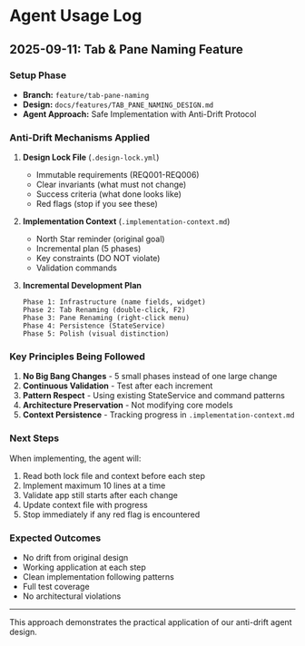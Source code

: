 # Agent Usage Log

## 2025-09-11: Tab & Pane Naming Feature

### Setup Phase
- **Branch:** `feature/tab-pane-naming`
- **Design:** `docs/features/TAB_PANE_NAMING_DESIGN.md`
- **Agent Approach:** Safe Implementation with Anti-Drift Protocol

### Anti-Drift Mechanisms Applied

1. **Design Lock File** (`.design-lock.yml`)
   - Immutable requirements (REQ001-REQ006)
   - Clear invariants (what must not change)
   - Success criteria (what done looks like)
   - Red flags (stop if you see these)

2. **Implementation Context** (`.implementation-context.md`)
   - North Star reminder (original goal)
   - Incremental plan (5 phases)
   - Key constraints (DO NOT violate)
   - Validation commands

3. **Incremental Development Plan**
   ```
   Phase 1: Infrastructure (name fields, widget)
   Phase 2: Tab Renaming (double-click, F2)
   Phase 3: Pane Renaming (right-click menu)
   Phase 4: Persistence (StateService)
   Phase 5: Polish (visual distinction)
   ```

### Key Principles Being Followed

1. **No Big Bang Changes** - 5 small phases instead of one large change
2. **Continuous Validation** - Test after each increment
3. **Pattern Respect** - Using existing StateService and command patterns
4. **Architecture Preservation** - Not modifying core models
5. **Context Persistence** - Tracking progress in `.implementation-context.md`

### Next Steps

When implementing, the agent will:
1. Read both lock file and context before each step
2. Implement maximum 10 lines at a time
3. Validate app still starts after each change
4. Update context file with progress
5. Stop immediately if any red flag is encountered

### Expected Outcomes

- No drift from original design
- Working application at each step
- Clean implementation following patterns
- Full test coverage
- No architectural violations

---

This approach demonstrates the practical application of our anti-drift agent design.